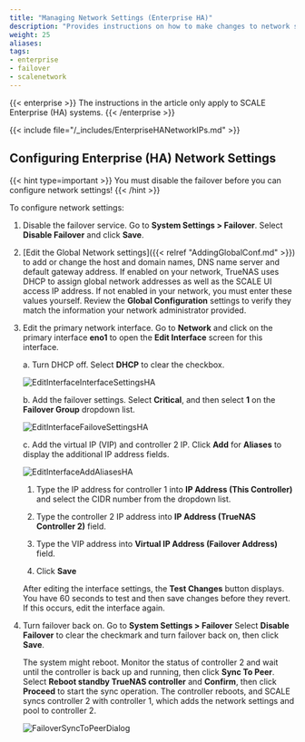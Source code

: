 ```yaml
---
title: "Managing Network Settings (Enterprise HA)"
description: "Provides instructions on how to make changes to network settings on SCALE Enterprise (HA) systems."
weight: 25
aliases:
tags:
- enterprise
- failover
- scalenetwork
---
```


{{< enterprise >}}
The instructions in the article only apply to SCALE Enterprise (HA) systems.
{{< /enterprise >}}

{{< include file="/_includes/EnterpriseHANetworkIPs.md" >}}

## Configuring Enterprise (HA) Network Settings
{{< hint type=important >}}
You must disable the failover before you can configure network settings!
{{< /hint >}}

To configure network settings:

1. Disable the failover service.
   Go to **System Settings > Failover**.
   Select **Disable Failover** and click **Save**.

2. [Edit the Global Network settings]({{< relref "AddingGlobalConf.md" >}}) to add or change the host and domain names, DNS name server and default gateway address.
   If enabled on your network, TrueNAS uses DHCP to assign global network addresses as well as the SCALE UI access IP address. If not enabled in your network, you must enter these values yourself.
   Review the **Global Configuration** settings to verify they match the information your network administrator provided.

3. Edit the primary network interface.
   Go to **Network** and click on the primary interface **eno1** to open the **Edit Interface** screen for this interface.

   a. Turn DHCP off. Select **DHCP** to clear the checkbox.

      ![EditInterfaceInterfaceSettingsHA](/images/SCALE/Network/EditInterfaceInterfaceSettingsHA.png "Edit Network Interface Settings")

   b. Add the failover settings. Select **Critical**, and then select **1** on the **Failover Group** dropdown list.

      ![EditInterfaceFailoveSettingsHA](/images/SCALE/Network/EditInterfaceFailoveSettingsHA.png "Edit Network Interface Failover Settings")

   c. Add the virtual IP (VIP) and controller 2 IP. Click **Add** for **Aliases** to display the additional IP address fields.

      ![EditInterfaceAddAliasesHA](/images/SCALE/Network/EditInterfaceAddAliasesHA.png "Edit Network Interface Add Alias IP Addresses")

      1. Type the IP address for controller 1 into **IP Address (This Controller)** and select the CIDR number from the dropdown list.

      2. Type the controller 2 IP address into **IP Address (TrueNAS Controller 2)** field.

      3. Type the VIP address into **Virtual IP Address (Failover Address)** field.

      4. Click **Save**

   After editing the interface settings, the **Test Changes** button displays. You have 60 seconds to test and then save changes before they revert. If this occurs, edit the interface again.

4. Turn failover back on.
   Go to **System Settings > Failover**
   Select **Disable Failover** to clear the checkmark and turn failover back on, then click **Save**.

   The system might reboot. Monitor the status of controller 2 and wait until the controller is back up and running, then click **Sync To Peer**.
   Select **Reboot standby TrueNAS controller** and **Confirm**, then click **Proceed** to start the sync operation. The controller reboots, and SCALE syncs controller 2 with controller 1, which adds the network settings and pool to controller 2.

   ![FailoverSyncToPeerDialog](/images/SCALE/SystemSettings/FailoverSyncToPeerDialog.png "Failover Sync To Peer")
